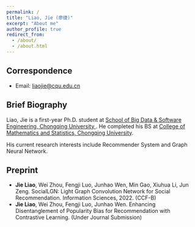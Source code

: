 ```yaml
---
permalink: /
title: "Liao, Jie (廖捷)"
excerpt: "About me"
author_profile: true
redirect_from: 
  - /about/
  - /about.html
---
```


<!-- ## Liao, Jie (廖捷) -->
## Correspondence

* Email: liaojie@cqu.edu.cn

## Brief Biography
Liao, Jie is a first-year Ph.D. student at [School of Big Data & Software Engineering, Chongqing University ](http://www.cse.cqu.edu.cn/). He completed his BS at [College of Mathematics and Statistics, Chongqing University](http://sci.cqu.edu.cn/).

His current research interests include Recommender System and Graph Neural Network.

## Preprint
- **Jie Liao**, Wei Zhou, Fengji Luo, Junhao Wen, Min Gao, Xiuhua Li, Jun Zeng. SocialLGN: Light Graph Convolution Network for Social Recommendation. Information Sciences, 2022. (CCF-B)
- **Jie Liao**, Wei Zhou, Fengji Luo, Junhao Wen. Enhancing Disentanglement of Popularity Bias for Recommendation with Contrastive Learning. (Under Journal Submission)